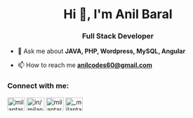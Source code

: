 <h1 align="center">Hi 👋, I'm Anil Baral</h1>
<h3 align="center">Full Stack Developer</h3>

- 💬 Ask me about **JAVA, PHP, Wordpress, MySQL, Angular**

- 📫 How to reach me **anilcodes60@gmail.com**

<h3 align="left">Connect with me:</h3>
<p align="left">
<a href="https://dev.to/anilcodes" target="blank"><img align="center" src="https://cdn.jsdelivr.net/npm/simple-icons@3.0.1/icons/dev-dot-to.svg" alt="milantarami" height="30" width="40" /></a>
<a href="https://linkedin.com/in/in/baralanil/" target="blank"><img align="center" src="https://raw.githubusercontent.com/rahuldkjain/github-profile-readme-generator/master/src/images/icons/Social/linked-in-alt.svg" alt="in/milan-tarami-40517215b" height="30" width="40" /></a>
<a href="https://fb.com/anil.codes" target="blank"><img align="center" src="https://raw.githubusercontent.com/rahuldkjain/github-profile-readme-generator/master/src/images/icons/Social/facebook.svg" alt="milantarami.dev" height="30" width="40" /></a>
<a href="https://instagram.com/anilbmgr/" target="blank"><img align="center" src="https://raw.githubusercontent.com/rahuldkjain/github-profile-readme-generator/master/src/images/icons/Social/instagram.svg" alt="_milantarami" height="30" width="40" /></a>
</p>
